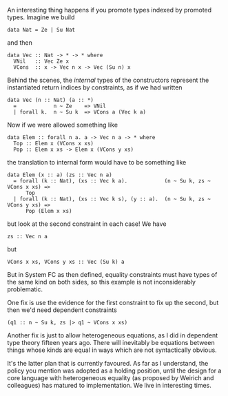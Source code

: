 An interesting thing happens if you promote types indexed by promoted types. Imagine we build

    data Nat = Ze | Su Nat

and then

    data Vec :: Nat -> * -> * where
      VNil   :: Vec Ze x
      VCons  :: x -> Vec n x -> Vec (Su n) x

Behind the scenes, the *internal* types of the constructors represent the instantiated return indices by constraints, as if we had written

    data Vec (n :: Nat) (a :: *)
      =            n ~ Ze    => VNil
      | forall k.  n ~ Su k  => VCons a (Vec k a)

Now if we were allowed something like

    data Elem :: forall n a. a -> Vec n a -> * where
      Top :: Elem x (VCons x xs)
      Pop :: Elem x xs -> Elem x (VCons y xs)

the translation to internal form would have to be something like

    data Elem (x :: a) (zs :: Vec n a)
      = forall (k :: Nat), (xs :: Vec k a).            (n ~ Su k, zs ~ VCons x xs) =>
          Top
      | forall (k :: Nat), (xs :: Vec k s), (y :: a).  (n ~ Su k, zs ~ VCons y xs) =>
          Pop (Elem x xs)

but look at the second constraint in each case! We have

    zs :: Vec n a

but

    VCons x xs, VCons y xs :: Vec (Su k) a

But in System FC as then defined, equality constraints must have types of the same kind on both sides, so this example is not inconsiderably problematic.

One fix is use the evidence for the first constraint to fix up the second, but then we'd need dependent constraints

    (q1 :: n ~ Su k, zs |> q1 ~ VCons x xs)

Another fix is just to allow heterogeneous equations, as I did in dependent type theory fifteen years ago. There will inevitably be equations between things whose kinds are equal in ways which are not syntactically obvious.

It's the latter plan that is currently favoured. As far as I understand, the policy you mention was adopted as a holding position, until the design for a core language with heterogeneous equality (as proposed by Weirich and colleagues) has matured to implementation. We live in interesting times.
